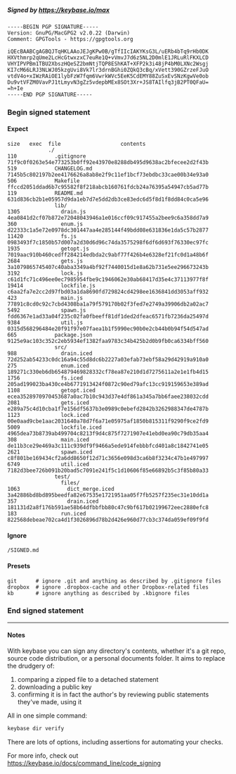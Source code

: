 ##### Signed by https://keybase.io/max
```
-----BEGIN PGP SIGNATURE-----
Version: GnuPG/MacGPG2 v2.0.22 (Darwin)
Comment: GPGTools - https://gpgtools.org

iQEcBAABCgAGBQJTqHKLAAoJEJgKPw0B/gTfIIcIAKYKsG3L/uERb4bTq9rHb0DK
HXVthmrp2qUme2LcHcGtwxzxC7euRe1Q+vVmvJ7d6z5NL2D0mlE1JRLuRlFKXLCD
VHYIPVPBm1TBU2XbszHQeSZ2bmNtjTQP8EShKAT+XFP2k3i48jP4bM0LXNc2Wsgj
KI7cM66LRJ3NLWJ05kzgUvi8Vk7lr3drnBGhi0ZQkQ3cBq/xVett390GZrzeFJuO
vtdV4o+xIWzRAiOE1lybFzW7fqm6VwrkWVc5EeK5CdEMY88ZuSxEvSNzKgwVe0ob
Du9vtVFZM0VavPJ1tLmyvN3gZz5vdepbMEx8SOt3Xr+JS8TAIlfq3jB2PT0QFaU=
=h+Ie
-----END PGP SIGNATURE-----

```

<!-- END SIGNATURES -->

### Begin signed statement 

#### Expect

```
size   exec  file                   contents                                                        
             ./                                                                                     
110            .gitignore           71f9c0f0263e54e773253b0ff92e43970e8288db495d9638ac2bfecee2d2f43b
519            CHANGELOG.md         7145b5c802197b2ee4176626a8ab8e2f9c11ef1bcf73ebdbc33cae00b34e93a0
506            Makefile             ffccd2051ddad6b7c95582f8f218abcb160761fdcb24a76395a54947cb5ad77b
119            README.md            631d836cb2b1e05957d9da1eb7d7e5dd2db3ce83edc6d5f8d1f8dd84c0ca5e96
               lib/                                                                                 
1305             drain.js           4ea0841d2cf07b872e72048043946a1e016ccf09c917455a2bee9c6a358dd7a9
360              enum.js            d22333c1a5e72e0978dc301447aa4e285144f49bdd08e631836e1da5c57b2877
11420            fs.js              0983493f7c1850b57d007a2d30d6d96c74da3575298f6df6d693f76330ec97fc
1935             getopt.js          7019aac910b460cedff284214edbda2c9abf77f426b4e6328ef21fc0d1a48b6f
2684             gets.js            3a1079865745407c40aba3349a4bf92f7440015d1e8a62b731e5ee296673243b
3192             lock.js            c61d1fc71c496ee0ec7985954fbe9c1946062e30ab68417d35e4c37113977f8f
19414            lockfile.js        c6aa2fa7e2cc2d97fbd03a1da8690fd729824cd4298ee1636841dd3053aff932
423              main.js            77891c8cd0c92c7cbd4308ba1a79f579170b02f3fed7e2749a39906db2a02ac7
5492             spawn.js           fdd6367e1ad33a04f235c02fa0fbeeff81df1ded2dfeac6571fb7236da25497d
9384             util.js            0315d568296484e20f91f97e07faea1b1f5990ec90b0e2cb44b0b94f54d547ad
665            package.json         9125e9ac103c352c2eb5934ef1382faa9783c34b425b2d0b9fb0ca6334bff560
               src/                                                                                 
988              drain.iced         72d252ab54233c0dc16a94c55d8dc6b2227a03efab73ebf58a29d42919a910a0
275              enum.iced          189271c330eb6db654879469828332cf78ea87e210d1d7275611a2e1e1fb4d15
1756             fs.iced            205ad199023ba430ce4b6771913424f0872c90ed79afc13cc919159653e389ad
1108             getopt.iced        ecea3528970970453687a0ac7b10c943d37e4df861a345a7bb6faee238032cdd
2081             gets.iced          e289a75c4d10cba1f7e156df5637b3e0989c0ebefd2842b3262988347de4787b
1123             lock.iced          00e0aad9cbe1aac2031640a78d7f6a71e05975af1850b815311f9290f9ce2fd9
5009             lockfile.iced      4965dea73b8739ab499704c8213f9d4c875f7271907e41ebd0ea90c79db35aa4
308              main.iced          de11b3ce29e469a3c111c939df9f9466a5ede914febbbfcd401a8c1842741e05
2621             spawn.iced         c8f801be169434cf2a6dd8650f12d71c3656e098d3ca6b8f3234c47b1e497997
6749             util.iced          7182d3bee726b091b20bad5c7091e241f5c1d10606f85e66892b5c3f85b80a33
               test/                                                                                
                 files/                                                                             
1063               dict_merge.iced  3a42886bd8bd895beedfa82e67535e1721951aa05f7fb5257f235ec31e10dd1a
357                drain.iced       181131d2a8f176b591ae58b64dfbbfbb80c47c9bf617b02199672eec2880efc8
183              run.iced           822568debeae702ca4d1f3026896d78b2d426e960d77cb3c374da059ef09f9fd
```

#### Ignore

```
/SIGNED.md
```

#### Presets

```
git      # ignore .git and anything as described by .gitignore files
dropbox  # ignore .dropbox-cache and other Dropbox-related files    
kb       # ignore anything as described by .kbignore files          
```

<!-- summarize version = 0.0.9 -->

### End signed statement

<hr>

#### Notes

With keybase you can sign any directory's contents, whether it's a git repo,
source code distribution, or a personal documents folder. It aims to replace the drudgery of:

  1. comparing a zipped file to a detached statement
  2. downloading a public key
  3. confirming it is in fact the author's by reviewing public statements they've made, using it

All in one simple command:

```bash
keybase dir verify
```

There are lots of options, including assertions for automating your checks.

For more info, check out https://keybase.io/docs/command_line/code_signing
